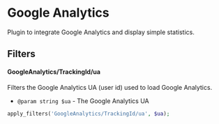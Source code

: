 # Google Analytics

Plugin to integrate Google Analytics and display simple statistics.

## Filters

#### GoogleAnalytics/TrackingId/ua
Filters the Google Analytics UA (user id) used to load Google Analytics.

- ```@param string $ua``` - The Google Analytics UA

```php
apply_filters('GoogleAnalytics/TrackingId/ua', $ua);
```
